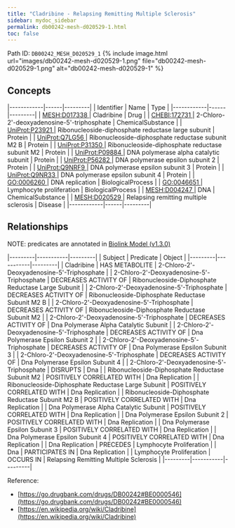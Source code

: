 ```yaml
---
title: "Cladribine - Relapsing Remitting Multiple Sclerosis"
sidebar: mydoc_sidebar
permalink: db00242-mesh-d020529-1.html
toc: false 
---
```



Path ID: `DB00242_MESH_D020529_1`
{% include image.html url="images/db00242-mesh-d020529-1.png" file="db00242-mesh-d020529-1.png" alt="db00242-mesh-d020529-1" %}

## Concepts

|------------|------|---------|
| Identifier | Name | Type    |
|------------|------|---------|
| <a href="https://identifiers.org/MESH:D017338">MESH:D017338 </a> | Cladribine | Drug |
| <a href="https://identifiers.org/CHEBI:172731">CHEBI:172731 </a> | 2-Chloro-2'-deoxyadenosine-5'-triphosphate | ChemicalSubstance |
| <a href="https://identifiers.org/UniProt:P23921">UniProt:P23921 </a> | Ribonucleoside-diphosphate reductase large subunit | Protein |
| <a href="https://identifiers.org/UniProt:Q7LG56">UniProt:Q7LG56 </a> | Ribonucleoside-diphosphate reductase subunit M2 B | Protein |
| <a href="https://identifiers.org/UniProt:P31350">UniProt:P31350 </a> | Ribonucleoside-diphosphate reductase subunit M2 | Protein |
| <a href="https://identifiers.org/UniProt:P09884">UniProt:P09884 </a> | DNA polymerase alpha catalytic subunit | Protein |
| <a href="https://identifiers.org/UniProt:P56282">UniProt:P56282 </a> | DNA polymerase epsilon subunit 2 | Protein |
| <a href="https://identifiers.org/UniProt:Q9NRF9">UniProt:Q9NRF9 </a> | DNA polymerase epsilon subunit 3 | Protein |
| <a href="https://identifiers.org/UniProt:Q9NR33">UniProt:Q9NR33 </a> | DNA polymerase epsilon subunit 4 | Protein |
| <a href="https://identifiers.org/GO:0006260">GO:0006260 </a> | DNA replication | BiologicalProcess |
| <a href="https://identifiers.org/GO:0046651">GO:0046651 </a> | Lymphocyte proliferation | BiologicalProcess |
| <a href="https://identifiers.org/MESH:D004247">MESH:D004247 </a> | DNA | ChemicalSubstance |
| <a href="https://identifiers.org/MESH:D020529">MESH:D020529 </a> | Relapsing remitting multiple sclerosis | Disease |
|------------|------|---------|

## Relationships


NOTE: predicates are annotated in <a href="https://github.com/biolink/biolink-model/releases/tag/v1.3.0">Biolink Model (v1.3.0)</a>

|---------|-----------|---------|
| Subject | Predicate | Object  |
|---------|-----------|---------|
| Cladribine | HAS METABOLITE | 2-Chloro-2'-Deoxyadenosine-5'-Triphosphate |
| 2-Chloro-2'-Deoxyadenosine-5'-Triphosphate | DECREASES ACTIVITY OF | Ribonucleoside-Diphosphate Reductase Large Subunit |
| 2-Chloro-2'-Deoxyadenosine-5'-Triphosphate | DECREASES ACTIVITY OF | Ribonucleoside-Diphosphate Reductase Subunit M2 B |
| 2-Chloro-2'-Deoxyadenosine-5'-Triphosphate | DECREASES ACTIVITY OF | Ribonucleoside-Diphosphate Reductase Subunit M2 |
| 2-Chloro-2'-Deoxyadenosine-5'-Triphosphate | DECREASES ACTIVITY OF | Dna Polymerase Alpha Catalytic Subunit |
| 2-Chloro-2'-Deoxyadenosine-5'-Triphosphate | DECREASES ACTIVITY OF | Dna Polymerase Epsilon Subunit 2 |
| 2-Chloro-2'-Deoxyadenosine-5'-Triphosphate | DECREASES ACTIVITY OF | Dna Polymerase Epsilon Subunit 3 |
| 2-Chloro-2'-Deoxyadenosine-5'-Triphosphate | DECREASES ACTIVITY OF | Dna Polymerase Epsilon Subunit 4 |
| 2-Chloro-2'-Deoxyadenosine-5'-Triphosphate | DISRUPTS | Dna |
| Ribonucleoside-Diphosphate Reductase Subunit M2 | POSITIVELY CORRELATED WITH | Dna Replication |
| Ribonucleoside-Diphosphate Reductase Large Subunit | POSITIVELY CORRELATED WITH | Dna Replication |
| Ribonucleoside-Diphosphate Reductase Subunit M2 B | POSITIVELY CORRELATED WITH | Dna Replication |
| Dna Polymerase Alpha Catalytic Subunit | POSITIVELY CORRELATED WITH | Dna Replication |
| Dna Polymerase Epsilon Subunit 2 | POSITIVELY CORRELATED WITH | Dna Replication |
| Dna Polymerase Epsilon Subunit 3 | POSITIVELY CORRELATED WITH | Dna Replication |
| Dna Polymerase Epsilon Subunit 4 | POSITIVELY CORRELATED WITH | Dna Replication |
| Dna Replication | PRECEDES | Lymphocyte Proliferation |
| Dna | PARTICIPATES IN | Dna Replication |
| Lymphocyte Proliferation | OCCURS IN | Relapsing Remitting Multiple Sclerosis |
|---------|-----------|---------|

Reference: 
  - [https://go.drugbank.com/drugs/DB00242#BE0000546](https://go.drugbank.com/drugs/DB00242#BE0000546)
  - [https://en.wikipedia.org/wiki/Cladribine](https://en.wikipedia.org/wiki/Cladribine)

